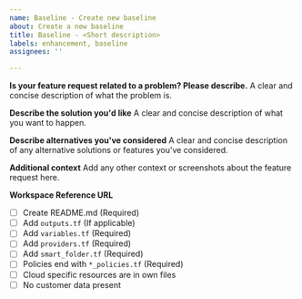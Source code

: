 ```yaml
---
name: Baseline - Create new baseline
about: Create a new baseline
title: Baseline - <Short description>
labels: enhancement, baseline
assignees: ''

---
```


**Is your feature request related to a problem? Please describe.**
A clear and concise description of what the problem is. 

**Describe the solution you'd like**
A clear and concise description of what you want to happen.

**Describe alternatives you've considered**
A clear and concise description of any alternative solutions or features you've considered.

**Additional context**
Add any other context or screenshots about the feature request here.

**Workspace Reference URL**
- [ ] Create README.md (Required)
- [ ] Add `outputs.tf` (If applicable)
- [ ] Add `variables.tf` (Required)
- [ ] Add `providers.tf` (Required)
- [ ] Add `smart_folder.tf` (Required)
- [ ] Policies end with `*_policies.tf` (Required)
- [ ] Cloud specific resources are in own files
- [ ] No customer data present
